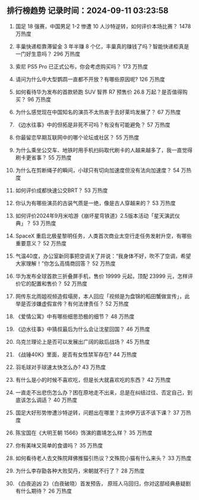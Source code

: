 
## 排行榜趋势 记录时间：2024-09-11 03:23:58
  
  1. 国足 18 强赛，中国男足 1-2 惨遭 10 人沙特逆转，如何评价本场比赛？ 1478 万热度
    
  2. 丰巢快递柜靠滞留金 3 年半赚 8 个亿，丰巢真的赚钱了吗？智能快递柜真是一门好生意吗？ 296 万热度
    
  3. 索尼 PS5 Pro 已正式公布，你会考虑购买吗？ 173 万热度
    
  4. 请问为什么中大型鹦鹉一直都不开放？有哪些原因呢? 126 万热度
    
  5. 如何看待华为发布的首款轿跑 SUV 智界 R7 预售价 26.8 万起？是否值得购买？ 96 万热度
    
  6. 为什么感觉现在中国知名的演员不太热衷于去好莱坞发展了？ 67 万热度
    
  7. 《边水往事》中的但拓是非死不可吗？有没有可能避免？ 57 万热度
    
  8. 你最留恋早期互联网中的哪个论坛或社区？ 55 万热度
    
  9. 为什么乘坐公交车、地铁时用手机扫码取代刷卡的人越来越多了，我一直觉得刷卡更省事？ 55 万热度
    
  10. 为什么在剪断绳子的瞬间，小球只有切向加速度但没有法向加速度？ 54 万热度
    
  11. 如何评价成都快速公交BRT？ 53 万热度
    
  12. 你认为有哪些演员的古装气质是一绝，像是古人穿越来的？ 53 万热度
    
  13. 如何评价2024年9月米哈游《崩坏星穹铁道》2.5版本活动「星天演武仪典」？ 53 万热度
    
  14. SpaceX 重启北极星黎明任务，人类首次商业太空行走任务发射升空，有哪些重要意义？ 52 万热度
    
  15. 气温40度，办公室新同事把空调关了并说：“我身体不好，吹不了空调，希望大家理解！”你怎么高情商回答？ 52 万热度
    
  16. 华为发布全球首款三折叠屏手机，售价 19999 元起，顶配 23999 元，怎样评价它的配置和售价？ 52 万热度
    
  17. 网传东北雨姐视频造假塌房，本人回应「视频是为盘锦的稻田蟹做宣传」，此举是否涉嫌虚假宣传？有何法律责任？ 52 万热度
    
  18. 《爱情公寓》中有哪些细思恐极的细节？ 48 万热度
    
  19. 《边水往事》中猜叔最后为什么会让沈星回国？ 46 万热度
    
  20. 乌克兰理论上是否可以发展出广阔的敌后战场？ 45 万热度
    
  21. 《战锤40K》里面，是否有女性禁军存在? 44 万热度
    
  22. 羽毛球对手球速太快怎么办? 43 万热度
    
  23. 有什么是小的时候不喜欢吃，但是长大就喜欢吃的东西？ 42 万热度
    
  24. 一直走不出悲伤怎么办？困在原地走不出来，总是在纠结过往、否定自己，到底该怎么调适？ 40 万热度
    
  25. 国足大好形势惨遭沙特逆转，问题出在哪里？主帅伊万该不该下课？ 37 万热度
    
  26. 陈宝国在《大明王朝 1566》饰演的嘉靖怎么样？ 35 万热度
    
  27. 你有美味又简单的食谱吗？ 35 万热度
    
  28. 如何看待老人去文殊院拜佛推猫引热议？文殊院小猫有什么来头？ 33 万热度
    
  29. 为什么李存勖各种大败契丹，宋朝就不行了？ 28 万热度
    
  30. 《白夜追凶 2》（白夜破晓）首发预告， 原班人马回归，你对这部经典悬疑剧有什么期待？ 26 万热度
    